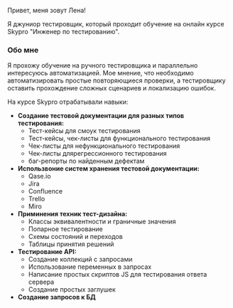 Привет, меня зовут Лена!

Я джуниор тестировщик, который проходит обучение на онлайн курсе Skypro "Инженер по тестированию".
### Обо мне
Я прохожу обучение на ручного тестировщика и параллельно интересуюсь автоматизацией. Мое мнение, что необходимо автоматизировать простые повторяющиеся проверки, 
а тестировщику оставить прохождение сложных сценариев и локализацию ошибок.

На курсе Skypro отрабатывали навыки:
- **Создание тестовой документации для разных типов тестирования:**
  - Тест-кейсы для смоук тестирования
  - Тест-кейсы, чек-листы для функционального тестирования
  - Чек-листы для нефункционального тестирования
  - Чек-листы длярегрессионного тестирования
  - баг-репорты по найденным дефектам
- **Использвоние систем хранения тестовой документации:**
  - Qase.io
  - Jira
  - Confluence
  - Trello
  - Miro
- **Приминения техник тест-дизайна:**
  - Классы эквивалентности и граничные значения
  - Попарное тестирование
  - Схемы состояний и переходов
  - Таблицы принятия решений
- **Тестирование API:**
  - Создание коллекций с запросами
  - Использование переменных в запросах
  - Написание простых скриптов JS для тестирования ответа сервера
  - Создание простых заглушек
- **Создание запросов к БД**






